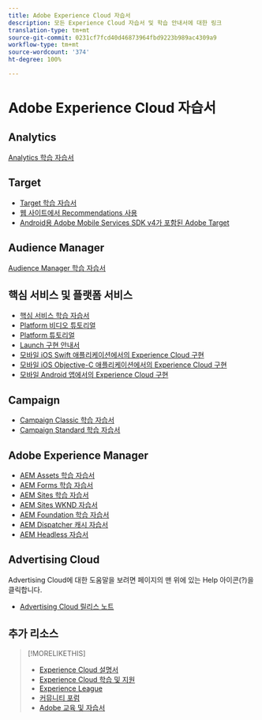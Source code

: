 ```yaml
---
title: Adobe Experience Cloud 자습서
description: 모든 Experience Cloud 자습서 및 학습 안내서에 대한 링크
translation-type: tm+mt
source-git-commit: 0231cf7fcd40d46873964fbd9223b989ac4309a9
workflow-type: tm+mt
source-wordcount: '374'
ht-degree: 100%

---
```



# Adobe Experience Cloud 자습서

## Analytics

[Analytics 학습 자습서](https://docs.adobe.com/content/help/en/analytics-learn/tutorials/overview.html)

## Target

* [Target 학습 자습서](https://docs.adobe.com/content/help/en/target-learn/tutorials/overview.html)
* [웹 사이트에서 Recommendations 사용](https://docs.adobe.com/content/help/ko-KR/target-learn/recommendations-in-a-website/overview.html)
* [Android용 Adobe Mobile Services SDK v4가 포함된 Adobe Target](https://docs.adobe.com/content/help/ko-KR/target-learn/mobile-sdk-v4-android/overview.html)

## Audience Manager

[Audience Manager 학습 자습서](https://docs.adobe.com/content/help/en/audience-manager-learn/tutorials/overview.html)

## 핵심 서비스 및 플랫폼 서비스

* [핵심 서비스 학습 자습서](https://docs.adobe.com/content/help/en/core-services-learn/tutorials/overview.html)
* [Platform 비디오 튜토리얼](https://docs.adobe.com/content/help/en/platform-learn/tutorials/overview.html)
* [Platform 튜토리얼](https://docs.adobe.com/content/help/ko-KR/experience-platform/tutorials/home.html)
* [Launch 구현 안내서](https://docs.adobe.com/content/help/ko-KR/core-services-learn/implementing-in-websites-with-launch/index.html)
* [모바일 iOS Swift 애플리케이션에서의 Experience Cloud 구현](https://docs.adobe.com/content/help/ko-KR/core-services-learn/implementing-in-mobile-ios-swift-apps-with-launch/index.html)
* [모바일 iOS Objective-C 애플리케이션에서의 Experience Cloud 구현](https://docs.adobe.com/content/help/ko-KR/core-services-learn/implementing-in-mobile-ios-objective-c-apps-with-launch/index.html)
* [모바일 Android 앱에서의 Experience Cloud 구현](https://docs.adobe.com/content/help/ko-KR/core-services-learn/implementing-in-mobile-android-apps-with-launch/index.html)

## Campaign

* [Campaign Classic 학습 자습서](https://docs.adobe.com/content/help/ko-KR/campaign-classic-learn/tutorials/overview.html)
* [Campaign Standard 학습 자습서](https://docs.adobe.com/content/help/ko-KR/campaign-standard-learn/tutorials/overview.html)

## Adobe Experience Manager

* [AEM Assets 학습 자습서](https://docs.adobe.com/content/help/en/experience-manager-learn/assets/overview.html)
* [AEM Forms 학습 자습서](https://docs.adobe.com/content/help/en/experience-manager-learn/forms/overview.html)
* [AEM Sites 학습 자습서](https://docs.adobe.com/content/help/en/experience-manager-learn/sites/overview.html)
* [AEM Sites WKND 자습서](https://docs.adobe.com/content/help/en/experience-manager-learn/getting-started-wknd-tutorial-develop/overview.html)
* [AEM Foundation 학습 자습서](https://docs.adobe.com/content/help/en/experience-manager-learn/assets/overview.html)
* [AEM Dispatcher 캐시 자습서](https://docs.adobe.com/content/help/en/experience-manager-learn/dispatcher-tutorial/overview.html)
* [AEM Headless 자습서](https://docs.adobe.com/content/help/en/experience-manager-learn/getting-started-with-aem-headless/overview.html)

## Advertising Cloud

Advertising Cloud에 대한 도움말을 보려면 페이지의 맨 위에 있는 Help 아이콘(?)을 클릭합니다.

* [Advertising Cloud 릴리스 노트](https://docs.adobe.com/content/help/ko-KR/release-notes/experience-cloud/current.html#adcloud)

## 추가 리소스

>[!MORELIKETHIS]
>
>* [Experience Cloud 설명서](https://docs.adobe.com/content/help/ko-KR/experience-cloud/user-guides/home.html)
>* [Experience Cloud 학습 및 지원](https://helpx.adobe.com/kr/support/experience-cloud.html)
>* [Experience League](https://experienceleague.adobe.com/)
>* [커뮤니티 포럼](https://forums.adobe.com/community/experience-cloud/)
>* [Adobe 교육 및 자습서](https://helpx.adobe.com/kr/learning.html?promoid=KAUDK)

